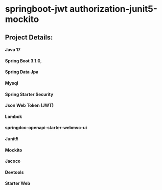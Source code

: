 
# springboot-jwt authorization-junit5-mockito

## Project Details:

#### Java 17
#### Spring Boot 3.1.0,
#### Spring Data Jpa
#### Mysql
#### Spring Starter Security
#### Json Web Token (JWT)
#### Lombok
#### springdoc-openapi-starter-webmvc-ui
#### Junit5
#### Mockito
#### Jacoco
#### Devtools
#### Starter Web

